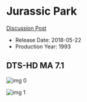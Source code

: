 # Jurassic Park

[Discussion Post](https://www.avsforum.com/threads/bass-eq-for-filtered-movies.2995212/post-57964114)

* Release Date: 2018-05-22
* Production Year: 1993

## DTS-HD MA 7.1

![img 0](https://i.imgur.com/34f5qZ0.jpg)

![img 1](https://i.imgur.com/IVTWc6a.png)

